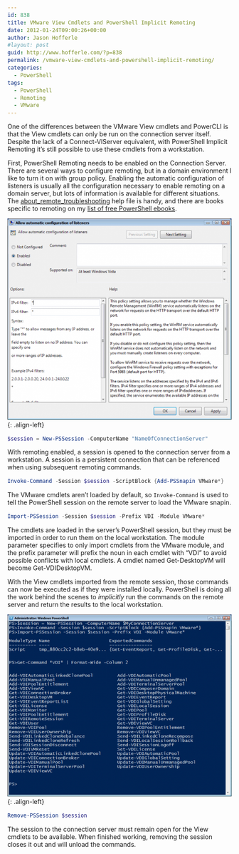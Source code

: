 ```yaml
---
id: 838
title: VMware View Cmdlets and PowerShell Implicit Remoting
date: 2012-01-24T09:00:26+00:00
author: Jason Hofferle
#layout: post
guid: http://www.hofferle.com/?p=838
permalink: /vmware-view-cmdlets-and-powershell-implicit-remoting/
categories:
  - PowerShell
tags:
  - PowerShell
  - Remoting
  - VMware
---
```

One of the differences between the VMware View cmdlets and PowerCLI is that the View cmdlets can only be run on the connection server itself. Despite the lack of a Connect-VIServer equivalent, with PowerShell Implicit Remoting it&#8217;s still possible to use these cmdlets from a workstation.

First, PowerShell Remoting needs to be enabled on the Connection Server. There are several ways to configure remoting, but in a domain environment I like to turn it on with group policy. Enabling the automatic configuration of listeners is usually all the configuration necessary to enable remoting on a domain server, but lots of information is available for different situations. The <a href="http://go.microsoft.com/fwlink/?LinkID=135188" title="about_remote_troubleshooting" target="_blank">about_remote_troubleshooting</a> help file is handy, and there are books specific to remoting on my <a href="https://www.hofferle.com/archives/624" title="List of Free PowerShell eBooks" target="_blank">list of free PowerShell ebooks</a>.

![image-left](/assets/img/AllowAutomaticConfigurationOfListeners_1.png){: .align-left}

```powershell
$session = New-PSSession -ComputerName "NameOfConnectionServer"
```

With remoting enabled, a session is opened to the connection server from a workstation. A session is a persistent connection that can be referenced when using subsequent remoting commands.

```powershell
Invoke-Command -Session $session -ScriptBlock {Add-PSSnapin VMware*}
```

The VMware cmdlets aren&#8217;t loaded by default, so `Invoke-Command` is used to tell the PowerShell session on the remote server to load the VMware snapin.

```powershell
Import-PSSession -Session $session -Prefix VDI -Module VMware*
```

The cmdlets are loaded in the server&#8217;s PowerShell session, but they must be imported in order to run them on the local workstation. The module parameter specifies to only import cmdlets from the VMware module, and the prefix parameter will prefix the noun in each cmdlet with &#8220;VDI&#8221; to avoid possible conflicts with local cmdlets. A cmdlet named Get-DesktopVM will become Get-VDIDesktopVM.

With the View cmdlets imported from the remote session, those commands can now be executed as if they were installed locally. PowerShell is doing all the work behind the scenes to _implicitly_ run the commands on the remote server and return the results to the local workstation.

![image-left](/assets/img/VMwareViewImplicitRemoting_1.png){: .align-left}

```powershell
Remove-PSSession $session
```

The session to the connection server must remain open for the View cmdlets to be available. When finished working, removing the session closes it out and will unload the commands.